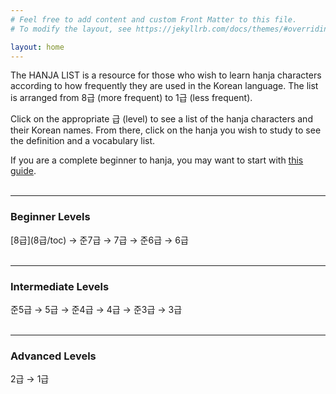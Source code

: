 ```yaml
---
# Feel free to add content and custom Front Matter to this file.
# To modify the layout, see https://jekyllrb.com/docs/themes/#overriding-theme-defaults

layout: home
---
```


The HANJA LIST is a resource for those who wish to learn hanja characters according to how frequently they are used in the Korean language. The list is arranged from 8급 (more frequent) to 1급 (less frequent).

Click on the appropriate 급 (level) to see a list of the hanja characters and their Korean names. From there, click on the hanja you wish to study to see the definition and a vocabulary list.

If you are a complete beginner to hanja, you may want to start with [this guide](guide/). <br><br>

***

<h3>Beginner Levels</h3> 
[8급](8급/toc) &rarr; 준7급 &rarr; 7급 &rarr; 준6급 &rarr; 6급 <br><br>

***

<h3>Intermediate Levels</h3> 
준5급 &rarr; 5급 &rarr; 준4급 &rarr; 4급 &rarr; 준3급 &rarr; 3급 <br><br>

***

<h3>Advanced Levels</h3> 
2급 &rarr; 1급 <br>
